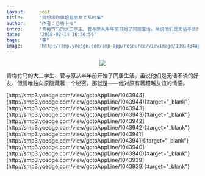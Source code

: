 ```yaml
---
layout:     post
title:      "我想和你做超越朋友关系的事"
author:     "作者：仓桥トモ"
intro:      "青梅竹马的大二学生、菅与原从半年前开始了同居生活。虽说他们是无话不谈的好友、但菅唯独向原隐藏著一个秘密。那就是——他对原有著超越友谊的情感。"
date:       "2018-02-14 16:56:56"
tags:       "事"
image:      "http://smp.yoedge.com/smp-app/resource/viewImage/1001404appline.png"
---
```

<div style="text-align: center">
<p><img src="http://smp.yoedge.com/smp-app/resource/viewImage/1001404appline.png"/></p>
</div>
<p class="post-meta">
<span>青梅竹马的大二学生、菅与原从半年前开始了同居生活。虽说他们是无话不谈的好友、但菅唯独向原隐藏著一个秘密。那就是——他对原有著超越友谊的情感。</span>
</p>
[http://smp3.yoedge.com/view/gotoAppLine/1043944](http://smp3.yoedge.com/view/gotoAppLine/1043944){:target="_blank"}
[http://smp3.yoedge.com/view/gotoAppLine/1043943](http://smp3.yoedge.com/view/gotoAppLine/1043943){:target="_blank"}
[http://smp3.yoedge.com/view/gotoAppLine/1043942](http://smp3.yoedge.com/view/gotoAppLine/1043942){:target="_blank"}
[http://smp3.yoedge.com/view/gotoAppLine/1043941](http://smp3.yoedge.com/view/gotoAppLine/1043941){:target="_blank"}
[http://smp3.yoedge.com/view/gotoAppLine/1043940](http://smp3.yoedge.com/view/gotoAppLine/1043940){:target="_blank"}
[http://smp3.yoedge.com/view/gotoAppLine/1043939](http://smp3.yoedge.com/view/gotoAppLine/1043939){:target="_blank"}



